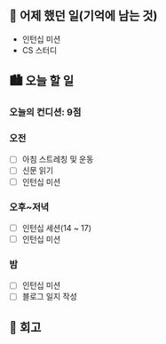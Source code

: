 ## 🌃 어제 했던 일(기억에 남는 것)

- 인턴십 미션
- CS 스터디

## 🏙️ 오늘 할 일

### 오늘의 컨디션: 9점

### 오전

- [ ] 아침 스트레칭 및 운동
- [ ] 신문 읽기
- [ ] 인턴십 미션

### 오후~저녁

- [ ] 인턴십 세션(14 ~ 17)
- [ ] 인턴십 미션

### 밤

- [ ] 인턴십 미션
- [ ] 블로그 일지 작성

## 🌆 회고
